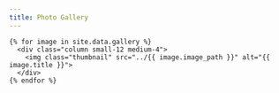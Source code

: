 ```yaml
---
title: Photo Gallery
---
```


<div class="row">
  <div class="gallery">

    {% for image in site.data.gallery %}
      <div class="column small-12 medium-4">
        <img class="thumbnail" src="../{{ image.image_path }}" alt="{{ image.title }}">
      </div>
    {% endfor %}
  </div>
</div>

